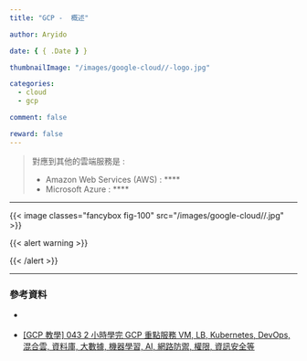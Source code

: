 ```yaml
---
title: "GCP -  概述"

author: Aryido

date: { { .Date } }

thumbnailImage: "/images/google-cloud//-logo.jpg"

categories:
  - cloud
  - gcp

comment: false

reward: false
---
```


<!--BODY-->

> 對應到其他的雲端服務是 :
>
> - Amazon Web Services (AWS) : \*\*\*\*
> - Microsoft Azure : \*\*\*\*

<!--more-->

---

{{< image classes="fancybox fig-100" src="/images/google-cloud//.jpg" >}}

{{< alert warning >}}

{{< /alert >}}

---

### 參考資料

- []()

- [[GCP 教學] 043 2 小時學完 GCP 重點服務 VM, LB, Kubernetes, DevOps, 混合雲, 資料庫, 大數據, 機器學習, AI, 網路防禦, 權限, 資訊安全等](https://www.youtube.com/watch?v=hQE14DX4LHQ&t=134s)
